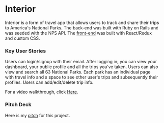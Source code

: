 # Interior 
Interior is a form of travel app that allows users to track and share their trips to America's National Parks. 
The back-end was built with Ruby on Rails and was seeded with the NPS API. The [front-end](https://github.com/cswilik/interior-frontend) was built with React/Redux and custom CSS.


### Key User Stories 
Users can login/signup with their email. After logging in, you can view your dashboard, your public profile and all the trips you've taken. Users can also view and search all 63 National Parks. Each park has an individual page with travel info and a space to see other user's trips and subsequently their profiles. Users can add/edit/delete trip info. 

For a video walkthrough, click [Here](https://www.youtube.com/watch?v=NdhnFYzH2DM).

### Pitch Deck
Here is my [pitch](https://docs.google.com/presentation/d/1OBxkIC3ozIrXWV16uc2VzL-HHLXhPtvW3XV4XXsBBwc/edit?usp=sharing) for this project.
